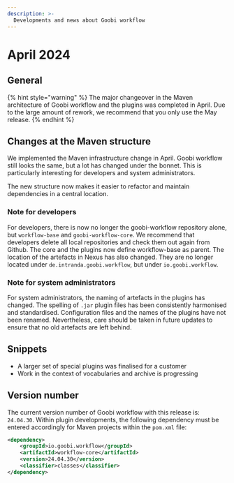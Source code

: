 ```yaml
---
description: >-
  Developments and news about Goobi workflow
---
```


# April 2024

## General

{% hint style="warning" %}
The major changeover in the Maven architecture of Goobi workflow and the plugins was completed in April. Due to the large amount of rework, we recommend that you only use the May release.
{% endhint %}

## Changes at the Maven structure
We implemented the Maven infrastructure change in April. Goobi workflow still looks the same, but a lot has changed under the bonnet. This is particularly interesting for developers and system administrators.

The new structure now makes it easier to refactor and maintain dependencies in a central location.

###  Note for developers
For developers, there is now no longer the goobi-workflow repository alone, but `workflow-base` and `goobi-workflow-core`. We recommend that developers delete all local repositories and check them out again from Github. The core and the plugins now define workflow-base as parent. The location of the artefacts in Nexus has also changed. They are no longer located under `de.intranda.goobi.workflow`, but under `io.goobi.workflow`.


### Note for system administrators
For system administrators, the naming of artefacts in the plugins has changed. The spelling of `.jar` plugin files has been consistently harmonised and standardised. Configuration files and the names of the plugins have not been renamed. Nevertheless, care should be taken in future updates to ensure that no old artefacts are left behind.


## Snippets
* A larger set of special plugins was finalised for a customer
* Work in the context of vocabularies and archive is progressing


## Version number
The current version number of Goobi workflow with this release is: `24.04.30`. Within plugin developments, the following dependency must be entered accordingly for Maven projects within the `pom.xml` file:

```xml
<dependency>
    <groupId>io.goobi.workflow</groupId>
    <artifactId>workflow-core</artifactId>
    <version>24.04.30</version>
    <classifier>classes</classifier>
</dependency>
```